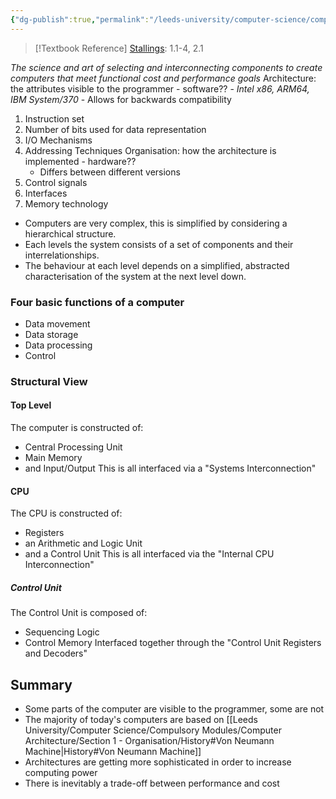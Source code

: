 ```yaml
---
{"dg-publish":true,"permalink":"/leeds-university/computer-science/compulsory-modules/computer-architecture/section-1-organisation/section-1-organisation/","tags":["#TODO"]}
---
```


>[!Textbook Reference]
> [Stallings](https://leeds.primo.exlibrisgroup.com/permalink/44LEE_INST/13rlbcs/alma991012536539705181): 1.1-4, 2.1

*The science and art of selecting and interconnecting components to create computers that meet functional cost and performance goals*
Architecture: the attributes visible to the programmer - software??
	- *Intel x86, ARM64, IBM System/370*
	- Allows for backwards compatibility
1. Instruction set
2. Number of bits used for data representation
3. I/O Mechanisms
4. Addressing Techniques
Organisation: how the architecture is implemented - hardware??
	- Differs between different versions
1. Control signals
2. Interfaces
3. Memory technology

- Computers are very complex, this is simplified by considering a hierarchical structure.
- Each levels the system consists of a set of components and their interrelationships.
- The behaviour at each level depends on a simplified, abstracted characterisation of the system at the next level down.

### Four basic functions of a computer
- Data movement
- Data storage
- Data processing
- Control

### Structural View
#### Top Level
The computer is constructed of:
- Central Processing Unit
- Main Memory
- and Input/Output
This is all interfaced via a "Systems Interconnection"
#### CPU
The CPU is constructed of:
- Registers
- an Arithmetic and Logic Unit
- and a Control Unit
This is all interfaced via the "Internal CPU Interconnection"
##### Control Unit
The Control Unit is composed of:
- Sequencing Logic
- Control Memory
Interfaced together through the "Control Unit Registers and Decoders"

## Summary
- Some parts of the computer are visible to the programmer, some are not
- The majority of today's computers are based on [[Leeds University/Computer Science/Compulsory Modules/Computer Architecture/Section 1 - Organisation/History#Von Neumann Machine\|History#Von Neumann Machine]]
- Architectures are getting more sophisticated in order to increase computing power
- There is inevitably a trade-off between performance and cost